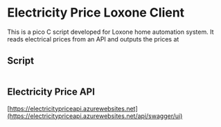 # Electricity Price Loxone Client

This is a pico C script developed for Loxone home automation system. 
It reads electrical prices from an API and outputs the prices at

## Script

```c:UpdateHourPrices/UpdateHourPrices.picoc

```

## Electricity Price API
[https://electricitypriceapi.azurewebsites.net](https://electricitypriceapi.azurewebsites.net/api/swagger/ui)
